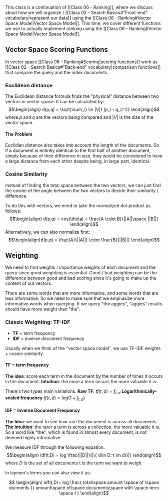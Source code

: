 This class is a continuation of [[Class 06 - Ranking]], where we discuss about how we will organize / [[Class 02 - Search Basics#"Front-end" vocabulary|represent our data]] using the [[Class 06 - Ranking#Vector Space Model|Vector Space Model]]. 
This time, we cover different functions we use to actually implement ranking using the [[Class 06 - Ranking#Vector Space Model|Vector Space Model]]. 

## Vector Space Scoring Functions
In vector space [[Class 06 - Ranking#Scoring|scoring functions]] work as [[Class 02 - Search Basics#"Back-end" vocabulary|comparison functions]] that compare the query and the index documents.
### Euclidean distance
The Euclidean distance formula finds the "physical" distance between two vectors in vector space.
It can be calculated by:
$$\begin{align} d(p,q) = \sqrt{\sum_{i \in |V|} (p_i - q_i)^2} \end{align}$$
where $p$ and $q$ are the vectors being compared and $|V|$ is the size of the vector space.

#### The Problem
Euclidian distance also takes into account the length of the documents. 
So if a document is entirely identical to the first half of another document, simply because of their difference in size, they would be considered to have a large distance from each other despite being, in large part, identical. 

### Cosine Similarity
Instead of finding the total space between the two vectors, we can just find the cosine of the angle between the two vectors to decide their similarity / difference.

To do this with vectors, we need to take the normalized dot product as follows:
$$\begin{align} d(p,q) = cos(\theta) = \frac{A \cdot B}{||A||\space ||B||} \end{align}$$
Alternatively, we can also normalize first:
$$\begin{align}d(p,q) = \frac{A}{||A||} \cdot \frac{B}{||B||} \end{align}$$
## Weighting 
We need to find weights / importance weights of each document and the query since good weighting is essential. 
Good / bad weighting can be the difference between good and bad scoring since it's going to make up the content of out vectors.

There are some words that are more informative, and some words that are less informative. 
So we need to make sure that we emphasize more informative words when querying. 
If we query "the aggies", "aggies" results should have more weight than "the".
### Classic Weighting: TF-IDF

- **TF** = term frequency
- **IDF** = inverse document frequency

Usually when we think of the "vector space model", we use TF-IDF weights + cosine similarity.

#### TF = term frequency
**The idea**: score each term in the document by the number of times it occurs in the document.
**Intuition**: the more a term occurs the more valuable it is.

There's two types main variations: 
**Raw TF**: $tf(t,d) =f_{t,d}$
**Logarithmically-scaled frequency** $tf(t,d) = log(1+f_{t,d})$

#### IDF = Inverse Document Frequency
**The Idea**: we want to see how rare the document is across all documents.
**The Intuition**: the rarer a term is across a collection, the more valuable it is. So a word like "the", which is found in almost every document, is not deemed highly informative.

We measure IDF through the following equation:
$$\begin{align} idf(t,D) = log \frac{||D||}{|\{ d\in D: t
\in d\}|} \end{align}$$
where $D$ is the set of all documents t is the term we want to weigh. 

In laymen's terms you can also view it as:

$$
\begin{align} 
	idf(t,D)=
	log \frac{
		total\space amount \space of \space docments
	}{
		amount\space of\space documents\space with \space term \space t
	}
\end{align}$$